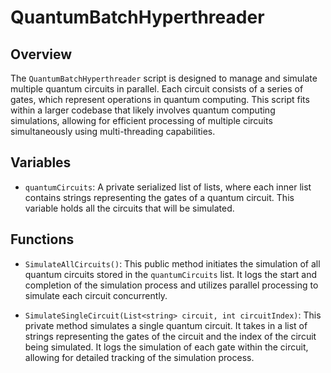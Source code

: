 # QuantumBatchHyperthreader

## Overview
The `QuantumBatchHyperthreader` script is designed to manage and simulate multiple quantum circuits in parallel. Each circuit consists of a series of gates, which represent operations in quantum computing. This script fits within a larger codebase that likely involves quantum computing simulations, allowing for efficient processing of multiple circuits simultaneously using multi-threading capabilities.

## Variables
- `quantumCircuits`: A private serialized list of lists, where each inner list contains strings representing the gates of a quantum circuit. This variable holds all the circuits that will be simulated.

## Functions
- `SimulateAllCircuits()`: This public method initiates the simulation of all quantum circuits stored in the `quantumCircuits` list. It logs the start and completion of the simulation process and utilizes parallel processing to simulate each circuit concurrently.

- `SimulateSingleCircuit(List<string> circuit, int circuitIndex)`: This private method simulates a single quantum circuit. It takes in a list of strings representing the gates of the circuit and the index of the circuit being simulated. It logs the simulation of each gate within the circuit, allowing for detailed tracking of the simulation process.